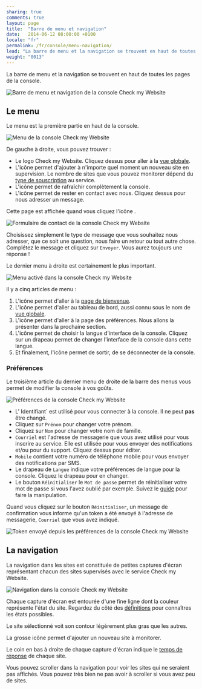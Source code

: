 ```yaml
---
sharing: true
comments: true
layout: page
title:  "Barre de menu et navigation"
date:   2014-06-12 08:00:00 +0100
locale: "fr"
permalink: /fr/console/menu-navigation/
lead: "La barre de menu et la navigation se trouvent en haut de toutes les pages de la console."
weight: "0013"
---
```




La barre de menu et la navigation se trouvent en haut de toutes les pages de la console.

![Barre de menu et navigation de la console Check my Website](/assets/img/fullsize/en/console/menu/menu-navigation.png)

## Le menu

Le menu est la première partie en haut de la console.

![Menu de la console Check my Website](/assets/img/fullsize/en/console/menu/menu.png)

De gauche à droite, vous pouvez trouver :

- Le logo Check my Website. Cliquez dessus pour aller à la [vue globale](/fr/console/golbal-overview/).
- L'icône <i class="fa fa-plus-square pointer"></i> permet d'ajouter à n'importe quel moment un nouveau site en supervision. Le nombre de sites que vous pouvez monitorer dépend du [type de souscription](http://www.checkmy.ws/fr/pricing/) au service.
- L'icône <i class="fa fa-refresh"></i> permet de rafraîchir complètement la console.
- L'icône <i class="fa fa-comments"></i> permet de rester en contact avec nous. Cliquez dessus pour nous adresser un message.

Cette page est affichée quand vous cliquez l'icône <i class="fa fa-comments"></i>.

![Formulaire de contact de la console Check my Website](/assets/img/fullsize/en/console/menu/contact-form.png)

Choisissez simplement le type de message que vous souhaitez nous adresser, que ce soit une question, nous faire un retour ou tout autre chose. Complétez le message et cliquez sur `Envoyer`. Vous aurez toujours une réponse !

Le dernier menu à droite est certainement le plus important.

![Menu activé dans la console Check my Website](/assets/img/fullsize/en/console/menu/menu-activated.png)

Il y a cinq articles de menu :

1. L'icône <i class="fa fa-fw fa-home"></i> permet d'aller à la [page de bienvenue](/fr/console/welcome/).
2. L'icône <i class="fa fa-fw fa-tachometer"></i> permet d'aller au tableau de bord, aussi connu sous le nom de [vue globale](/fr/console/overview/).
3. L'icône <i class="fa fa-fw fa-cog"></i> permet d'aller à la page des préférences. Nous allons la présenter dans la prochaine section.
4. L'icône <i class="fa fa-fw fa-globe"></i> permet de choisir la langue d'interface de la console. Cliquez sur un drapeau permet de changer l'interface de la console dans cette langue.
5. Et finalement, l'icône <i class="fa fa-fw fa-power-off"></i> permet de sortir, de se déconnecter de la console.

### Préférences

Le troisième article du dernier menu de droite de la barre des menus vous permet de modifier la console à vos goûts.

![Préférences de la console Check my Website](/assets/img/fullsize/en/console/menu/settings.png)

- L' Identifiant` est utilisé pour vous connecter à la console. Il ne peut **pas** être changé.
- Cliquez sur `Prénom` pour changer votre prénom.
- Cliquez sur `Nom` pour changer votre nom de famille.
- `Courriel` est l'adresse de messagerie que vous avez utilisé pour vous inscrire au service. Elle est utilisée pour vous envoyer des notifications et/ou pour du support. Cliquez dessus pour éditer.
- `Mobile` contient votre numéro de téléphone mobile pour vous envoyer des notifications par SMS.
- Le drapeau de `Langue` indique votre préférences de langue pour la console. Cliquez le drapeau pour en changer.
- Le bouton `Réinitialiser` le `Mot de passe` permet de réinitialiser votre mot de passe si vous l'avez oublié par exemple. Suivez le [guide](/fr/howtos/reset-password) pour faire la manipulation.

Quand vous cliquez sur le bouton `Réinitialiser`, un message de confirmation vous informe qu'un token a été envoyé à l'adresse de messagerie, `Courriel` que vous avez indiqué.

![Token envoyé depuis les préférences de la console Check my Website](/assets/img/fullsize/en/console/menu/token-sent-dialog.png)

## La navigation

La navigation dans les sites est constituée de petites captures d'écran représentant chacun des sites supervisés avec le service Check my Website.

![Navigation dans la console Check my Website](/assets/img/fullsize/en/console/menu/navigation.png)

Chaque capture d'écran est entourée d'une fine ligne dont la couleur représente l'état du site.  Regardez du côté des [définitions](/fr/terms-definitions/) pour connaîtres les états possibles.

Le site sélectionné voit son contour légèrement plus gras que les autres.

La grosse icône <i class="fa fa-plus"></i> permet d'ajouter un nouveau site à monitorer.

Le coin en bas à droite de chaque capture d'écran indique le [temps de réponse](/fr/terms-definitions/#response-time) de chaque site.

Vous pouvez scroller dans la navigation pour voir les sites qui ne seraient pas affichés. Vous pouvez très bien ne pas avoir à scroller si vous avez peu de sites.